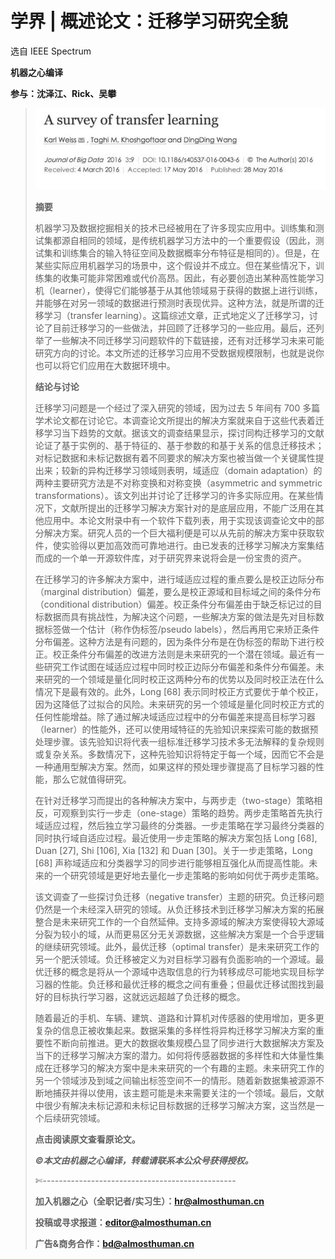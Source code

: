 # 学界 | 概述论文：迁移学习研究全貌

选自 IEEE Spectrum

**机器之心编译**

**参与：沈泽江、Rick、吴攀**

> ![](img/30c9db8825ae9b7c824b62c712f35c5a.jpg)
> 
> **摘要**
> 
> 机器学习及数据挖掘相关的技术已经被用在了许多现实应用中。训练集和测试集都源自相同的领域，是传统机器学习方法中的一个重要假设（因此，测试集和训练集合的输入特征空间及数据概率分布特征是相同的）。但是，在某些实际应用机器学习的场景中，这个假设并不成立。但在某些情况下，训练集的收集可能非常困难或代价高昂。因此，有必要创造出某种高性能学习机（learner），使得它们能够基于从其他领域易于获得的数据上进行训练，并能够在对另一领域的数据进行预测时表现优异。这种方法，就是所谓的迁移学习（transfer learning）。这篇综述文章，正式地定义了迁移学习，讨论了目前迁移学习的一些做法，并回顾了迁移学习的一些应用。最后，还列举了一些解决不同迁移学习问题软件的下载链接，还有对迁移学习未来可能研究方向的讨论。本文所述的迁移学习应用不受数据规模限制，也就是说你也可以将它们应用在大数据环境中。
> 
> **结论与讨论**
> 
> 迁移学习问题是一个经过了深入研究的领域，因为过去 5 年间有 700 多篇学术论文都在讨论它。本调查论文所提出的解决方案就来自于这些代表着迁移学习当下趋势的文献。据该文的调查结果显示，探讨同构迁移学习的文献论证了基于实例的、基于特征的、基于参数的和基于关系的信息迁移技术；对标记数据和未标记数据有着不同要求的解决方案也被当做一个关键属性提出来；较新的异构迁移学习领域则表明，域适应（domain adaptation）的两种主要研究方法是不对称变换和对称变换（asymmetric and symmetric transformations）。该文列出并讨论了迁移学习的许多实际应用。在某些情况下，文献所提出的迁移学习解决方案针对的是底层应用，不能广泛用在其他应用中。本论文附录中有一个软件下载列表，用于实现该调查论文中的部分解决方案。研究人员的一个巨大福利便是可以从先前的解决方案中获取软件，使实验得以更加高效而可靠地进行。由已发表的迁移学习解决方案集结而成的一个单一开源软件库，对于研究界来说将会是一份宝贵的资产。
> 
> 在迁移学习的许多解决方案中，进行域适应过程的重点要么是校正边际分布（marginal distribution）偏差，要么是校正源域和目标域之间的条件分布（conditional distribution）偏差。校正条件分布偏差由于缺乏标记过的目标数据而具有挑战性，为解决这个问题，一些解决方案的做法是先对目标数据标签做一个估计（称作伪标签/pseudo labels），然后再用它来矫正条件分布偏差。这种方法是有问题的，因为条件分布是在伪标签的帮助下进行校正。校正条件分布偏差的改进方法则是未来研究的一个潜在领域。最近有一些研究工作试图在域适应过程中同时校正边际分布偏差和条件分布偏差。未来研究的一个领域是量化同时校正这两种分布的优势以及同时校正法在什么情况下是最有效的。此外，Long [68] 表示同时校正方式要优于单个校正，因为这降低了过拟合的风险。未来研究的另一个领域是量化同时校正方式的任何性能增益。除了通过解决域适应过程中的分布偏差来提高目标学习器（learner）的性能外，还可以使用域特征的先验知识来探索可能的数据预处理步骤。该先验知识将代表一组标准迁移学习技术多无法解释的复杂规则或复杂关系。多数情况下，这种先验知识将特定于每一个域，因而它不会是一种通用型解决方案。然而，如果这样的预处理步骤提高了目标学习器的性能，那么它就值得研究。
> 
> 在针对迁移学习而提出的各种解决方案中，与两步走（two-stage）策略相反，可观察到实行一步走（one-stage）策略的趋势。两步走策略首先执行域适应过程，然后独立学习最终的分类器。一步走策略在学习最终分类器的同时执行域自适应过程。最近使用一步走策略的解决方案包括 Long [68], Duan [27], Shi [106], Xia [132] 和 Duan [30]。关于一步走策略，Long [68] 声称域适应和分类器学习的同步进行能够相互强化从而提高性能。未来的一个研究领域是更好地去量化一步走策略的影响如何优于两步走策略。
> 
> 该文调查了一些探讨负迁移（negative transfer）主题的研究。负迁移问题仍然是一个未经深入研究的领域。从负迁移技术到迁移学习解决方案的拓展整合是未来研究工作的一个自然延伸。支持多源域的解决方案使得较大源域分裂为较小的域，从而更易区分无关源数据，这些解决方案是一个合乎逻辑的继续研究领域。此外，最优迁移（optimal transfer）是未来研究工作的另一个肥沃领域。负迁移被定义为对目标学习器有负面影响的一个源域。最优迁移的概念是将从一个源域中选取信息的行为转移成尽可能地实现目标学习器的性能。负迁移和最优迁移的概念之间有重叠；但最优迁移试图找到最好的目标执行学习器，这就远远超越了负迁移的概念。
> 
> 随着最近的手机、车辆、建筑、道路和计算机对传感器的使用增加，更多更复杂的信息正被收集起来。数据采集的多样性将异构迁移学习解决方案的重要性不断向前推进。更大的数据收集规模凸显了同步进行大数据解决方案及当下的迁移学习解决方案的潜力。如何将传感器数据的多样性和大体量性集成在迁移学习的解决方案中是未来研究的一个有趣的主题。未来研究工作的另一个领域涉及到域之间输出标签空间不一的情形。随着新数据集被源源不断地捕获并得以使用，该主题可能是未来需要关注的一个领域。最后，文献中很少有解决未标记源和未标记目标数据的迁移学习解决方案，这当然是一个后续研究领域。
> 
> **点击阅读原文查看原论文。**
> 
> ***©本文由机器之心编译，***转载请联系本公众号获得授权***。***
> 
> ✄------------------------------------------------
> 
> **加入机器之心（全职记者/实习生）：hr@almosthuman.cn**
> 
> **投稿或寻求报道：editor@almosthuman.cn**
> 
> **广告&商务合作：bd@almosthuman.cn**